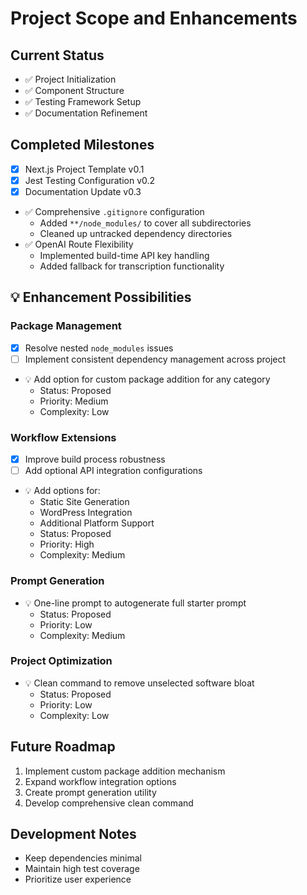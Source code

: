 # Project Scope and Enhancements

## Current Status
- ✅ Project Initialization
- ✅ Component Structure
- ✅ Testing Framework Setup
- ✅ Documentation Refinement

## Completed Milestones
- [x] Next.js Project Template v0.1
- [x] Jest Testing Configuration v0.2
- [x] Documentation Update v0.3
- ✅ Comprehensive `.gitignore` configuration
  * Added `**/node_modules/` to cover all subdirectories
  * Cleaned up untracked dependency directories
- ✅ OpenAI Route Flexibility
  * Implemented build-time API key handling
  * Added fallback for transcription functionality

## 💡 Enhancement Possibilities

### Package Management
- [x] Resolve nested `node_modules` issues
- [ ] Implement consistent dependency management across project
- 💡 Add option for custom package addition for any category
  - Status: Proposed
  - Priority: Medium
  - Complexity: Low

### Workflow Extensions
- [x] Improve build process robustness
- [ ] Add optional API integration configurations
- 💡 Add options for:
  - Static Site Generation
  - WordPress Integration
  - Additional Platform Support
  - Status: Proposed
  - Priority: High
  - Complexity: Medium

### Prompt Generation
- 💡 One-line prompt to autogenerate full starter prompt
  - Status: Proposed
  - Priority: Low
  - Complexity: Medium

### Project Optimization
- 💡 Clean command to remove unselected software bloat
  - Status: Proposed
  - Priority: Low
  - Complexity: Low

## Future Roadmap
1. Implement custom package addition mechanism
2. Expand workflow integration options
3. Create prompt generation utility
4. Develop comprehensive clean command

## Development Notes
- Keep dependencies minimal
- Maintain high test coverage
- Prioritize user experience
